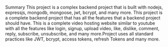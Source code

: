 <a>Summary</a>
This project is a complex backend project that is built with nodejs, expressjs, mongodb, mongoose, jwt, bcrypt, and many more. This project is a complete backend project that has all the features that a backend project should have. This is a complete video hosting website similar to youtube with all the features like login, signup, upload video, like, dislike, comment, reply, subscribe, unsubscribe, and many more.Project uses all standard practices like JWT, bcrypt, access tokens, refresh Tokens and many more. 

